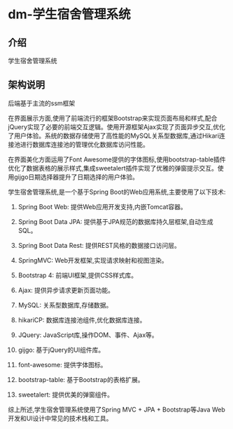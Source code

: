# dm-学生宿舍管理系统

## 介绍

学生宿舍管理系统

## 架构说明
后端基于主流的ssm框架

在界面展示方面,使用了前端流行的框架Bootstrap来实现页面布局和样式,配合jQuery实现了必要的前端交互逻辑。使用开源框架Ajax实现了页面异步交互,优化了用户体验。系统的数据存储使用了高性能的MySQL关系型数据库,通过Hikari连接池进行数据库连接池的管理优化数据库访问性能。

在界面美化方面运用了Font Awesome提供的字体图标,使用bootstrap-table插件优化了数据表格的展示样式,集成sweetalert插件实现了优雅的弹窗提示交互。使用gijgo日期选择器提升了日期选择的用户体验。

学生宿舍管理系统,是一个基于Spring Boot的Web应用系统,主要使用了以下技术:

1. Spring Boot Web: 提供Web应用开发支持,内嵌Tomcat容器。

2. Spring Boot Data JPA: 提供基于JPA规范的数据库持久层框架,自动生成SQL。

3. Spring Boot Data Rest: 提供REST风格的数据接口访问层。

4. SpringMVC: Web开发框架,实现请求映射和视图渲染。

5. Bootstrap 4: 前端UI框架,提供CSS样式库。

6. Ajax: 提供异步请求更新页面功能。

7. MySQL: 关系型数据库,存储数据。

8. hikariCP: 数据库连接池组件,优化数据库连接。

9. JQuery: JavaScript库,操作DOM、事件、Ajax等。

10. gijgo: 基于jQuery的UI组件库。

11. font-awesome: 提供字体图标。

12. bootstrap-table: 基于Bootstrap的表格扩展。

13. sweetalert: 提供优美的弹窗组件。

综上所述,学生宿舍管理系统使用了Spring MVC + JPA + Bootstrap等Java Web开发和UI设计中常见的技术栈和工具。
